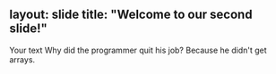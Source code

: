 layout: slide
title: "Welcome to our second slide!"
---
Your text
Why did the programmer quit his job? Because he didn't get arrays.
